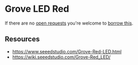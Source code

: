# Grove LED Red
If there are no [open requests](../../../../issues?q=is%3Aissue+is%3Aopen+%22Grove+LED+Red%22+in%3Atitle) you're welcome to [borrow this](../../../../issues/new?title=Borrow+request+for+Grove+LED+Red&body=1+piece+of+%5Bthis%5D%28..%2Fblob%2Fmain%2F.%2FHardware%2FActuators%2FGrove_LED_Red.md%29+for+~2+weeks.).

## Resources
- https://www.seeedstudio.com/Grove-Red-LED.html
- https://wiki.seeedstudio.com/Grove-Red_LED/
